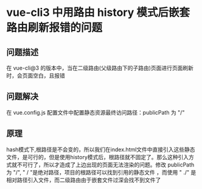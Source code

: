 # vue-cli3 中用路由 history 模式后嵌套路由刷新报错的问题
## 问题描述
在 vue-cli@3 的版本中，当在二级路由(父级路由下的子路由)页面进行页面刷新时，会页面空白，且报错

## 问题解决
在 vue.config.js 配置文件中配置静态资源最终访问路径：publicPath 为 "/"

## 原理
hash模式下,根路径是不会变的，所以我们在index.html文件中直接引入这些静态文件，是可行的，但是使用history模式后，根路径就不固定了。那么这种引入方式就不可行了，所以才造成了上边出现的页面无法渲染的问题。修改 publicPath 为 "/", " / "是绝对路径，项目的根路径可以找到引用的静态文件 ，而使用 " ./" 是相对路径引入文件，而二级路由由于嵌套文件过深会找不到文件了
